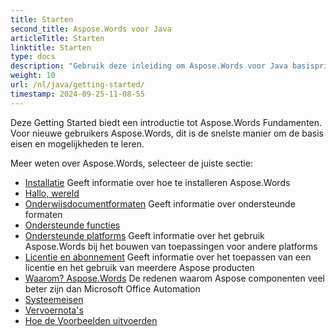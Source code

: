 ```yaml
---
title: Starten
second_title: Aspose.Words voor Java
articleTitle: Starten
linktitle: Starten
type: docs
description: "Gebruik deze inleiding om Aspose.Words voor Java basisprincipes om de waarde van Aspose.Words Voor je zaken."
weight: 10
url: /nl/java/getting-started/
timestamp: 2024-09-25-11-08-55
---
```


Deze Getting Started biedt een introductie tot Aspose.Words Fundamenten. Voor nieuwe gebruikers Aspose.Words, dit is de snelste manier om de basis eisen en mogelijkheden te leren.

Meer weten over Aspose.Words, selecteer de juiste sectie:

- [Installatie](/words/nl/java/installation/) Geeft informatie over hoe te installeren Aspose.Words
- [Hallo, wereld](/words/nl/java/hello-world/)
- [Onderwijsdocumentformaten](/words/nl/java/supported-document-formats/) Geeft informatie over ondersteunde formaten
- [Ondersteunde functies](/words/nl/java/features/)
- [Ondersteunde platforms](/words/java/platforms-and-interoperability/) Geeft informatie over het gebruik Aspose.Words bij het bouwen van toepassingen voor andere platforms
- [Licentie en abonnement](/words/nl/java/licensing/) Geeft informatie over het toepassen van een licentie en het gebruik van meerdere Aspose producten
- [Waarom? Aspose.Words](/words/java/aspose-words-or-other-solutions/) De redenen waarom Aspose componenten veel beter zijn dan Microsoft Office Automation
- [Systeemeisen](/words/nl/java/system-requirements/)
- [Vervoernota's](/words/nl/java/security/)
- [Hoe de Voorbeelden uitvoerden](/words/nl/java/how-to-run-the-examples/)
